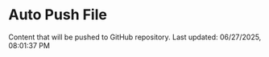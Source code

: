 # Auto Push File

Content that will be pushed to GitHub repository.
Last updated: 06/27/2025, 08:01:37 PM